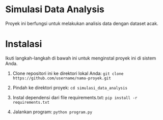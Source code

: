 # Simulasi Data Analysis
Proyek ini berfungsi untuk melakukan analisis data dengan dataset acak.

# Instalasi
Ikuti langkah-langkah di bawah ini untuk menginstal proyek ini di sistem Anda.

1. Clone repositori ini ke direktori lokal Anda:
`git clone https://github.com/username/nama-proyek.git`
2. Pindah ke direktori proyek:
`cd simulasi_data_analysis`

3. Instal dependensi dari file requirements.txt:
`pip install -r requirements.txt`
4. Jalankan program:
`python program.py`

